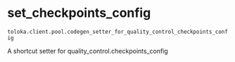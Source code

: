 # set_checkpoints_config
`toloka.client.pool.codegen_setter_for_quality_control_checkpoints_config`

A shortcut setter for quality_control.checkpoints_config

